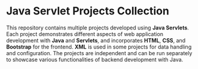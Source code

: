 # Java Servlet Projects Collection

This repository contains multiple projects developed using **Java Servlets**. Each project demonstrates different aspects of web application development with **Java** and **Servlets**, and incorporates **HTML**, **CSS**, and **Bootstrap** for the frontend. **XML** is used in some projects for data handling and configuration. The projects are independent and can be run separately to showcase various functionalities of backend development with Java.

